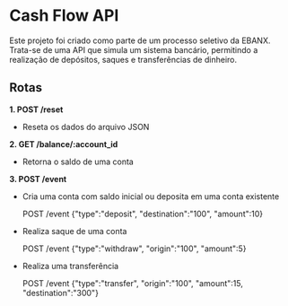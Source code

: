 <h1>Cash Flow API</h1>
<p>Este projeto foi criado como parte de um processo seletivo da EBANX. Trata-se de uma API que simula um sistema bancário, permitindo a realização de depósitos, saques e transferências de dinheiro.</p>
<h2>Rotas</h2>
<Strong>1. POST /reset</strong>
<ul>
    <li>Reseta os dados do arquivo JSON</li>
</ul>
<strong>2. GET /balance/:account_id</strong>
<ul>
    <li>Retorna o saldo de uma conta</li>
</ul>
<strong>3. POST /event</strong>
<ul>
    <li>Cria uma conta com saldo inicial ou deposita em uma conta existente</li>
    <p></p>
    <p>POST /event {"type":"deposit", "destination":"100", "amount":10}</p>
</ul>
<ul>
    <li>Realiza saque de uma conta</li>
    <p></p>
    <p>POST /event {"type":"withdraw", "origin":"100", "amount":5}</p>
</ul>
<ul>
    <li>Realiza uma transferência</li>
    <p></p>
    <p>POST /event {"type":"transfer", "origin":"100", "amount":15, "destination":"300"}</p>
</ul>
